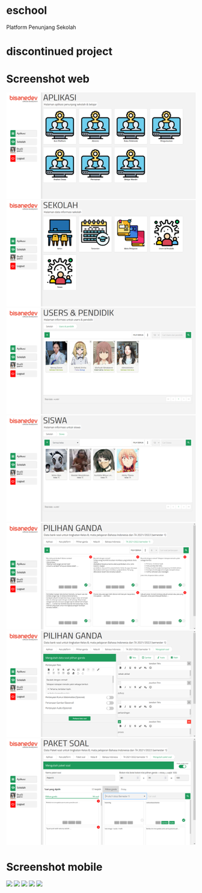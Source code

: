 # eschool
Platform Penunjang Sekolah
# discontinued project

# Screenshot web
![](https://github.com/bisanedev/eschool/blob/main/screenshoot/1.png?raw=true)
![](https://github.com/bisanedev/eschool/blob/main/screenshoot/2.png?raw=true)
![](https://github.com/bisanedev/eschool/blob/main/screenshoot/3.png?raw=true)
![](https://github.com/bisanedev/eschool/blob/main/screenshoot/4.png?raw=true)
![](https://github.com/bisanedev/eschool/blob/main/screenshoot/5.png?raw=true)
![](https://github.com/bisanedev/eschool/blob/main/screenshoot/6.png?raw=true)
![](https://github.com/bisanedev/eschool/blob/main/screenshoot/7.png?raw=true)

# Screenshot mobile
<img src="https://github.com/bisanedev/smartAbsensi/blob/main/screenshoot/mobile1.png?raw=true" width="280">
<img src="https://github.com/bisanedev/smartAbsensi/blob/main/screenshoot/mobile2.png?raw=true" width="280">
<img src="https://github.com/bisanedev/smartAbsensi/blob/main/screenshoot/mobile3.png?raw=true" width="280">
<img src="https://github.com/bisanedev/smartAbsensi/blob/main/screenshoot/mobile4.png?raw=true" width="280">
<img src="https://github.com/bisanedev/smartAbsensi/blob/main/screenshoot/mobile5.png?raw=true" width="280">
